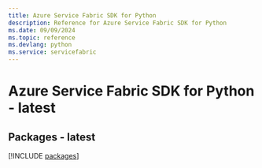 ```yaml
---
title: Azure Service Fabric SDK for Python
description: Reference for Azure Service Fabric SDK for Python
ms.date: 09/09/2024
ms.topic: reference
ms.devlang: python
ms.service: servicefabric
---
```

# Azure Service Fabric SDK for Python - latest
## Packages - latest
[!INCLUDE [packages](service-fabric-index.md)]